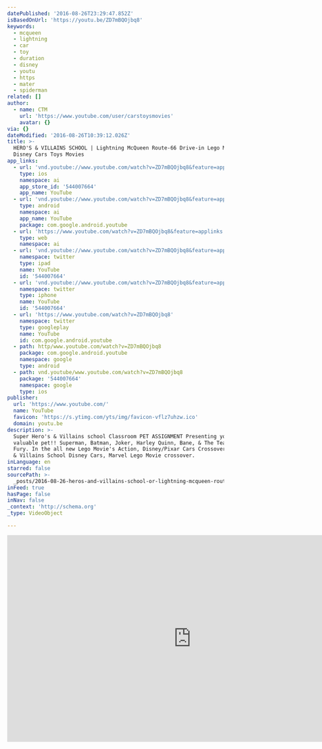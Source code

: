 ```yaml
---
datePublished: '2016-08-26T23:29:47.852Z'
isBasedOnUrl: 'https://youtu.be/ZD7mBQOjbq8'
keywords:
  - mcqueen
  - lightning
  - car
  - toy
  - duration
  - disney
  - youtu
  - https
  - mater
  - spiderman
related: []
author:
  - name: CTM
    url: 'https://www.youtube.com/user/carstoysmovies'
    avatar: {}
via: {}
dateModified: '2016-08-26T10:39:12.026Z'
title: >-
  HERO'S & VILLAINS SCHOOL | Lightning McQueen Route-66 Drive-in Lego Movie
  Disney Cars Toys Movies
app_links:
  - url: 'vnd.youtube://www.youtube.com/watch?v=ZD7mBQOjbq8&feature=applinks'
    type: ios
    namespace: ai
    app_store_id: '544007664'
    app_name: YouTube
  - url: 'vnd.youtube://www.youtube.com/watch?v=ZD7mBQOjbq8&feature=applinks'
    type: android
    namespace: ai
    app_name: YouTube
    package: com.google.android.youtube
  - url: 'https://www.youtube.com/watch?v=ZD7mBQOjbq8&feature=applinks'
    type: web
    namespace: ai
  - url: 'vnd.youtube://www.youtube.com/watch?v=ZD7mBQOjbq8&feature=applinks'
    namespace: twitter
    type: ipad
    name: YouTube
    id: '544007664'
  - url: 'vnd.youtube://www.youtube.com/watch?v=ZD7mBQOjbq8&feature=applinks'
    namespace: twitter
    type: iphone
    name: YouTube
    id: '544007664'
  - url: 'https://www.youtube.com/watch?v=ZD7mBQOjbq8'
    namespace: twitter
    type: googleplay
    name: YouTube
    id: com.google.android.youtube
  - path: http/www.youtube.com/watch?v=ZD7mBQOjbq8
    package: com.google.android.youtube
    namespace: google
    type: android
  - path: vnd.youtube/www.youtube.com/watch?v=ZD7mBQOjbq8
    package: '544007664'
    namespace: google
    type: ios
publisher:
  url: 'https://www.youtube.com/'
  name: YouTube
  favicon: 'https://s.ytimg.com/yts/img/favicon-vflz7uhzw.ico'
  domain: youtu.be
description: >-
  Super Hero's & Villains school Classroom PET ASSIGNMENT Presenting you're most
  valuable pet!! Superman, Batman, Joker, Harley Quinn, Bane, & The Teacher Nick
  Fury. In the all new Lego Movie's Action, Disney/Pixar Cars Crossover. Hero's
  & Villains School Disney Cars, Marvel Lego Movie crossover.
inLanguage: en
starred: false
sourcePath: >-
  _posts/2016-08-26-heros-and-villains-school-or-lightning-mcqueen-route-66-drive-.md
inFeed: true
hasPage: false
inNav: false
_context: 'http://schema.org'
_type: VideoObject

---
```

<iframe src="https://cdn.embedly.com/widgets/media.html?src=https%3A%2F%2Fwww.youtube.com%2Fembed%2FZD7mBQOjbq8%3Ffeature%3Doembed&amp;url=http%3A%2F%2Fwww.youtube.com%2Fwatch%3Fv%3DZD7mBQOjbq8&amp;image=https%3A%2F%2Fi.ytimg.com%2Fvi%2FZD7mBQOjbq8%2Fhqdefault.jpg&amp;key=b7d04c9b404c499eba89ee7072e1c4f7&amp;type=text%2Fhtml&amp;schema=youtube" width="854" height="480" scrolling="no" frameborder="0" allowfullscreen="" style=""></iframe>